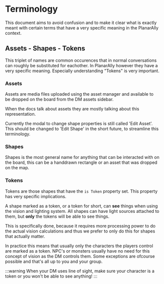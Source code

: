 # Terminology

This document aims to avoid confusion and to make it clear what is exactly meant with certain terms that have a very specific meaning in the PlanarAlly context.

## Assets - Shapes - Tokens

This triplet of names are common occurences that in normal conversations can roughly be substituted for eachother.
In PlanarAlly however they have a very specific meaning. Especially understanding "Tokens" is very important.

### Assets

Assets are media files uploaded using the asset manager and available to be dropped on the board from the DM assets sidebar.

When the docs talk about assets they are mostly talking about this representation.

Currently the modal to change shape properties is still called 'Edit Asset'.
This should be changed to 'Edit Shape' in the short future, to streamline this terminology.

### Shapes

Shapes is the most general name for anything that can be interacted with on the board, this can be a handdrawn rectangle or an asset that was dropped on the map.

### Tokens

Tokens are those shapes that have the `is Token` property set.
This property has very specific implications.

A shape marked as a token, or a token for short, can **see** things when using the vision and lighting system.
All shapes can have light sources attached to them, but **only** the tokens will be able to see things.

This is specifically done, because it requires more processing power to do the actual vision calculations and thus we prefer to only do this for shapes that actually matter.

In practice this means that usually only the characters the players control are marked as a token. NPC's or monsters usually have no need for this concept of vision as the DM controls them. Some exceptions are ofcourse possible and that's all up to you and your group.

:::warning
When your DM uses line of sight, make sure your character is a token or you won't be able to see anything!
:::
